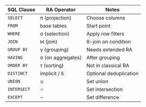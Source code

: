 | SQL Clause  | RA Operator        | Notes                  |
| ----------- | ------------------ | ---------------------- |
| `SELECT`    | π (projection)    | Choose columns         |
| `FROM`      | base tables        | Start point            |
| `WHERE`     | σ (selection)     | Apply row filters      |
| `JOIN`      | ⨝ (join)          | θ-join on condition   |
| `GROUP BY`  | γ (grouping)      | Needs extended RA      |
| `HAVING`    | σ (on aggregates) | After grouping         |
| `ORDER BY`  | τ (sorting)       | Not in classical RA    |
| `DISTINCT`  | implicit / δ      | Optional deduplication |
| `UNION`     | ∪                 | Set union              |
| `INTERSECT` | ∩                 | Set intersection       |
| `EXCEPT`    | −                 | Set difference         |
